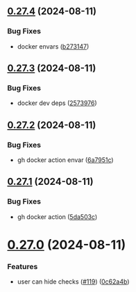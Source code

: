 ## [0.27.4](https://github.com/EddieHubCommunity/HealthCheck/compare/v0.27.3...v0.27.4) (2024-08-11)


### Bug Fixes

* docker envars ([b273147](https://github.com/EddieHubCommunity/HealthCheck/commit/b273147ab2b740eaf53537cfcb3c16df29de8edb))



## [0.27.3](https://github.com/EddieHubCommunity/HealthCheck/compare/v0.27.2...v0.27.3) (2024-08-11)


### Bug Fixes

* docker dev deps ([2573976](https://github.com/EddieHubCommunity/HealthCheck/commit/2573976d0548c4fd482ce430a4e326414f9e8769))



## [0.27.2](https://github.com/EddieHubCommunity/HealthCheck/compare/v0.27.1...v0.27.2) (2024-08-11)


### Bug Fixes

* gh docker action envar ([6a7951c](https://github.com/EddieHubCommunity/HealthCheck/commit/6a7951ca182f2c2dd7a551b6eca6a0447bb51bdd))



## [0.27.1](https://github.com/EddieHubCommunity/HealthCheck/compare/v0.27.0...v0.27.1) (2024-08-11)


### Bug Fixes

* gh docker action ([5da503c](https://github.com/EddieHubCommunity/HealthCheck/commit/5da503c5c5f18b4cc97070078043f78f6faf9dad))



# [0.27.0](https://github.com/EddieHubCommunity/HealthCheck/compare/v0.26.3...v0.27.0) (2024-08-11)


### Features

* user can hide checks ([#119](https://github.com/EddieHubCommunity/HealthCheck/issues/119)) ([0c62a4b](https://github.com/EddieHubCommunity/HealthCheck/commit/0c62a4b2f4f0ff98e7cf90e684f47ab8025c90d3))



